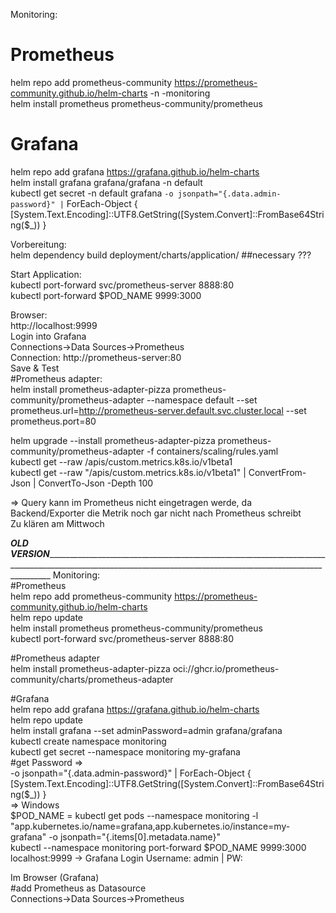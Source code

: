 Monitoring:  
# Prometheus  
helm repo add prometheus-community https://prometheus-community.github.io/helm-charts -n -monitoring  
helm install prometheus prometheus-community/prometheus  
# Grafana  
helm repo add grafana https://grafana.github.io/helm-charts  
helm install grafana grafana/grafana -n default  
kubectl get secret -n default grafana ` -o jsonpath="{.data.admin-password}" | ` ForEach-Object { [System.Text.Encoding]::UTF8.GetString([System.Convert]::FromBase64String($_)) }  

Vorbereitung:  
helm dependency build deployment/charts/application/ ##necessary ???  

Start Application:  
kubectl port-forward svc/prometheus-server 8888:80  
kubectl port-forward $POD_NAME 9999:3000  

Browser:  
http://localhost:9999  
Login into Grafana  
Connections->Data Sources->Prometheus  
Connection: http://prometheus-server:80  
Save & Test  
#Prometheus adapter:  
helm install prometheus-adapter-pizza prometheus-community/prometheus-adapter --namespace default --set prometheus.url=http://prometheus-server.default.svc.cluster.local --set prometheus.port=80  

helm upgrade --install prometheus-adapter-pizza prometheus-community/prometheus-adapter -f containers/scaling/rules.yaml  
kubectl get --raw /apis/custom.metrics.k8s.io/v1beta1  
kubectl get --raw "/apis/custom.metrics.k8s.io/v1beta1" | ConvertFrom-Json | ConvertTo-Json -Depth 100  

=> Query kann im Prometheus nicht eingetragen werde, da Backend/Exporter die Metrik noch gar nicht nach Prometheus schreibt  
Zu klären am Mittwoch  
  


___OLD VERSION________________________________________________________________________________________________________________________________________________________________
Monitoring:  
#Prometheus  
helm repo add prometheus-community https://prometheus-community.github.io/helm-charts  
helm repo update  
helm install prometheus prometheus-community/prometheus  
kubectl port-forward svc/prometheus-server 8888:80  

#Prometheus adapter  
helm install prometheus-adapter-pizza oci://ghcr.io/prometheus-community/charts/prometheus-adapter  

#Grafana  
helm repo add grafana https://grafana.github.io/helm-charts  
helm repo update  
helm install grafana --set adminPassword=admin grafana/grafana  
kubectl create namespace monitoring  
kubectl get secret --namespace monitoring my-grafana  
#get Password => <GrafanaPW>  
-o jsonpath="{.data.admin-password}" | ForEach-Object { [System.Text.Encoding]::UTF8.GetString([System.Convert]::FromBase64String($_)) }  
	=> Windows  
$POD_NAME = kubectl get pods --namespace monitoring -l "app.kubernetes.io/name=grafana,app.kubernetes.io/instance=my-grafana" -o jsonpath="{.items[0].metadata.name}"  
kubectl --namespace monitoring port-forward $POD_NAME 9999:3000  
localhost:9999 -> Grafana Login Username: admin | PW: <GrafanaPW>  

Im Browser (Grafana)  
#add Prometheus as Datasource  
Connections->Data Sources->Prometheus  
